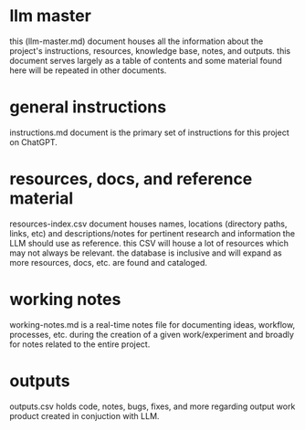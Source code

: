 # llm master

this (llm-master.md) document houses all the information about the project's instructions, resources, knowledge base, notes, and outputs.
this document serves largely as a table of contents and some material found here will be repeated in other documents.

# general instructions

instructions.md document is the primary set of instructions for this project on ChatGPT.

# resources, docs, and reference material

resources-index.csv document houses names, locations (directory paths, links, etc) and descriptions/notes for pertinent research and information the LLM should use as reference. this CSV will house a lot of resources which may not always be relevant. the database is inclusive and will expand as more resources, docs, etc. are found and cataloged.

# working notes

working-notes.md is a real-time notes file for documenting ideas, workflow, processes, etc. during the creation of a given work/experiment and broadly for notes related to the entire project.

# outputs

outputs.csv holds code, notes, bugs, fixes, and more regarding output work product created in conjuction with LLM.
